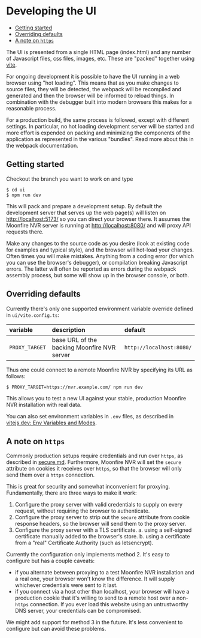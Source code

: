 # Developing the UI <!-- omit in toc -->

* [Getting started](#getting-started)
* [Overriding defaults](#overriding-defaults)
* [A note on `https`](#a-note-on-https)

The UI is presented from a single HTML page (index.html) and any number
of Javascript files, css files, images, etc. These are "packed" together
using [vite](https://vitejs.dev/).

For ongoing development it is possible to have the UI running in a web
browser using "hot loading". This means that as you make changes to source
files, they will be detected, the webpack will be recompiled and generated
and then the browser will be informed to reload things. In combination with
the debugger built into modern browsers this makes for a reasonable process.

For a production build, the same process is followed, except with different
settings. In particular, no hot loading development server will be started
and more effort is expended on packing and minimizing the components of
the application as represented in the various "bundles". Read more about
this in the webpack documentation.

## Getting started

Checkout the branch you want to work on and type

```
$ cd ui
$ npm run dev
```

This will pack and prepare a development setup. By default the development
server that serves up the web page(s) will listen on
[http://localhost:5173/](http://localhost:5173/) so you can direct your browser
there. It assumes the Moonfire NVR server is running at
[http://localhost:8080/](http://localhost:8080/) and will proxy API requests
there.

Make any changes to the source code as you desire (look at existing code
for examples and typical style), and the browser will hot-load your changes.
Often times you will make mistakes. Anything from a coding error (for which
you can use the browser's debugger), or compilation breaking Javascript errors.
The latter will often be reported as errors during the webpack assembly
process, but some will show up in the browser console, or both.

## Overriding defaults

Currently there's only one supported environment variable override defined in
`ui/vite.config.ts`:

| variable       | description                                 | default                  |
| :------------- | :------------------------------------------ | :----------------------- |
| `PROXY_TARGET` | base URL of the backing Moonfire NVR server | `http://localhost:8080/` |

Thus one could connect to a remote Moonfire NVR by specifying its URL as
follows:

```
$ PROXY_TARGET=https://nvr.example.com/ npm run dev
```

This allows you to test a new UI against your stable, production Moonfire NVR
installation with real data.

You can also set environment variables in `.env` files, as described in
[vitejs.dev: Env Variables and Modes](https://vitejs.dev/guide/env-and-mode).

## A note on `https`

Commonly production setups require credentials and run over `https`, as
described in [secure.md](secure.md). Furthermore, Moonfire NVR will set the
`secure` attribute on cookies it receives over `https`, so that the browser
will only send them over a `https` connection.

This is great for security and somewhat inconvenient for proxying.
Fundamentally, there are three ways to make it work:

   1. Configure the proxy server with valid credentials to supply on every
      request, without requiring the browser to authenticate.
   2. Configure the proxy server to strip out the `secure` attribute from
      cookie response headers, so the browser will send them to the proxy
      server.
   3. Configure the proxy server with a TLS certificate.
         a. using a self-signed certificate manually added to the browser's
            store.
         b. using a certificate from a "real" Certificate Authority (such as
             letsencrypt).

Currently the configuration only implements method 2. It's easy to configure
but has a couple caveats:

   * if you alternate between proxying to a test Moonfire NVR
     installation and a real one, your browser won't know the difference. It
     will supply whichever credentials were sent to it last.
   * if you connect via a host other than localhost, your browser will have a
     production cookie that it's willing to send to a remote host over a
     non-`https` connection. If you ever load this website using an
     untrustworthy DNS server, your credentials can be compromised.

We might add support for method 3 in the future. It's less convenient to
configure but can avoid these problems.
